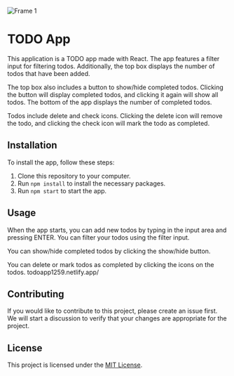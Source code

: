 ![Frame 1](https://user-images.githubusercontent.com/58309253/231583070-cf016efb-be42-48ff-a8dd-72368905837b.png)
# TODO App

This application is a TODO app made with React. The app features a filter input for filtering todos. Additionally, the top box displays the number of todos that have been added.

The top box also includes a button to show/hide completed todos. Clicking the button will display completed todos, and clicking it again will show all todos. The bottom of the app displays the number of completed todos.

Todos include delete and check icons. Clicking the delete icon will remove the todo, and clicking the check icon will mark the todo as completed.

## Installation

To install the app, follow these steps:

1. Clone this repository to your computer.
2. Run `npm install` to install the necessary packages.
3. Run `npm start` to start the app.

## Usage

When the app starts, you can add new todos by typing in the input area and pressing ENTER. You can filter your todos using the filter input.

You can show/hide completed todos by clicking the show/hide button.

You can delete or mark todos as completed by clicking the icons on the todos.
todoapp1259.netlify.app/

## Contributing

If you would like to contribute to this project, please create an issue first. We will start a discussion to verify that your changes are appropriate for the project.

## License

This project is licensed under the [MIT License](LICENSE).
